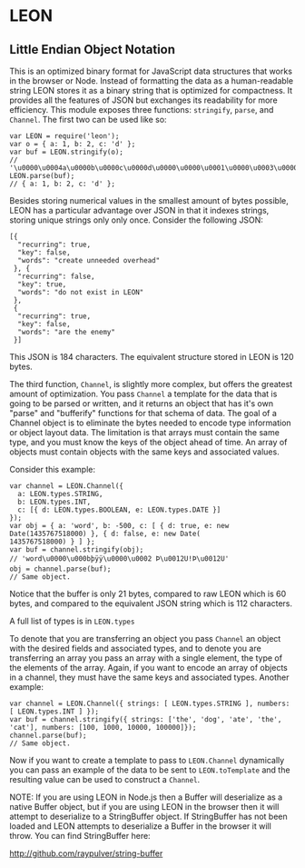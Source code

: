 # LEON
## Little Endian Object Notation

This is an optimized binary format for JavaScript data structures that works in the browser or Node. Instead of formatting the data as a human-readable string LEON stores it as a binary string that is optimized for compactness. It provides all the features of JSON but exchanges its readability for more efficiency. This module exposes three functions: `stringify`, `parse`, and `Channel`. The first two can be used like so:

```
var LEON = require('leon');
var o = { a: 1, b: 2, c: 'd' };
var buf = LEON.stringify(o);
// '\u0000\u0004a\u0000b\u0000c\u0000d\u0000\u0000\u0001\u0000\u0003\u0000\u0001\u0002\t\u0000\u0000\u0001\u0000\u0002\u0010\u0003'
LEON.parse(buf);
// { a: 1, b: 2, c: 'd' }; 
```

Besides storing numerical values in the smallest amount of bytes possible, LEON has a particular advantage over JSON in that it indexes strings, storing unique strings only only once. Consider the following JSON:

```
[{
  "recurring": true,
  "key": false,
  "words": "create unneeded overhead"
 }, {
  "recurring": false,
  "key": true,
  "words": "do not exist in LEON"
 },
 {
  "recurring": true,
  "key": false,
  "words": "are the enemy"
 }]
```

This JSON is 184 characters. The equivalent structure stored in LEON is 120 bytes.

The third function, `Channel`, is slightly more complex, but offers the greatest amount of optimization. You pass `Channel` a template for the data that is going to be parsed or written, and it returns an object that has it's own "parse" and "bufferify" functions for that schema of data. The goal of a Channel object is to eliminate the bytes needed to encode type information or object layout data. The limitation is that arrays must contain the same type, and you must know the keys of the object ahead of time. An array of objects must contain objects with the same keys and associated values.

Consider this example:

```
var channel = LEON.Channel({
  a: LEON.types.STRING,
  b: LEON.types.INT,
  c: [{ d: LEON.types.BOOLEAN, e: LEON.types.DATE }]
});
var obj = { a: 'word', b: -500, c: [ { d: true, e: new Date(1435767518000) }, { d: false, e: new Date(
1435767518000) } ] };
var buf = channel.stringify(obj);
// 'word\u0000\u000bþÿÿ\u0000\u0002 Þ\u0012U!Þ\u0012U'
obj = channel.parse(buf);
// Same object.
```
Notice that the buffer is only 21 bytes, compared to raw LEON which is 60 bytes, and compared to the equivalent JSON string which is 112 characters.

A full list of types is in `LEON.types`

To denote that you are transferring an object you pass `Channel` an object with the desired fields and associated types, and to denote you are transferring an array you pass an array with a single element, the type of the elements of the array. Again, if you want to encode an array of objects in a channel, they must have the same keys and associated types. Another example:

```
var channel = LEON.Channel({ strings: [ LEON.types.STRING ], numbers: [ LEON.types.INT ] });
var buf = channel.stringify({ strings: ['the', 'dog', 'ate', 'the', 'cat'], numbers: [100, 1000, 10000, 100000]});
channel.parse(buf);
// Same object.
```

Now if you want to create a template to pass to `LEON.Channel` dynamically you can pass an example of the data to be sent to `LEON.toTemplate` and the resulting value can be used to construct a `Channel`.

NOTE: If you are using LEON in Node.js then a Buffer will deserialize as a native Buffer object, but if you are using LEON in the browser then it will attempt to deserialize to a StringBuffer object. If StringBuffer has not been loaded and LEON attempts to deserialize a Buffer in the browser it will throw. You can find StringBuffer here:

http://github.com/raypulver/string-buffer
